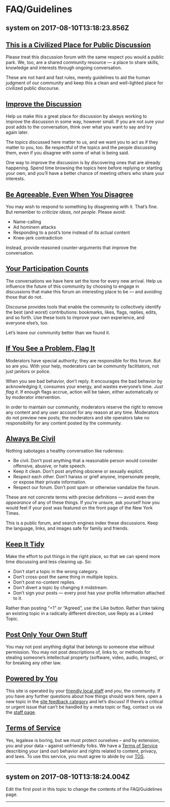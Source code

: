 # FAQ/Guidelines

## system on 2017-08-10T13:18:23.856Z


## [This is a Civilized Place for Public Discussion](#civilized)


Please treat this discussion forum with the same respect you would a public park. We, too, are a shared community resource — a place to share skills, knowledge and interests through ongoing conversation.


These are not hard and fast rules, merely guidelines to aid the human judgment of our community and keep this a clean and well\-lighted place for civilized public discourse.



## [Improve the Discussion](#improve)


Help us make this a great place for discussion by always working to improve the discussion in some way, however small. If you are not sure your post adds to the conversation, think over what you want to say and try again later.


The topics discussed here matter to us, and we want you to act as if they matter to you, too. Be respectful of the topics and the people discussing them, even if you disagree with some of what is being said.


One way to improve the discussion is by discovering ones that are already happening. Spend time browsing the topics here before replying or starting your own, and you’ll have a better chance of meeting others who share your interests.



## [Be Agreeable, Even When You Disagree](#agreeable)


You may wish to respond to something by disagreeing with it. That’s fine. But remember to *criticize ideas, not people*. Please avoid:


* Name\-calling
* Ad hominem attacks
* Responding to a post’s tone instead of its actual content
* Knee\-jerk contradiction


Instead, provide reasoned counter\-arguments that improve the conversation.



## [Your Participation Counts](#participate)


The conversations we have here set the tone for every new arrival. Help us influence the future of this community by choosing to engage in discussions that make this forum an interesting place to be — and avoiding those that do not.


Discourse provides tools that enable the community to collectively identify the best (and worst) contributions: bookmarks, likes, flags, replies, edits, and so forth. Use these tools to improve your own experience, and everyone else’s, too.


Let’s leave our community better than we found it.



## [If You See a Problem, Flag It](#flag-problems)


Moderators have special authority; they are responsible for this forum. But so are you. With your help, moderators can be community facilitators, not just janitors or police.


When you see bad behavior, don’t reply. It encourages the bad behavior by acknowledging it, consumes your energy, and wastes everyone’s time. *Just flag it*. If enough flags accrue, action will be taken, either automatically or by moderator intervention.


In order to maintain our community, moderators reserve the right to remove any content and any user account for any reason at any time. Moderators do not preview new posts; the moderators and site operators take no responsibility for any content posted by the community.



## [Always Be Civil](#be-civil)


Nothing sabotages a healthy conversation like rudeness:


* Be civil. Don’t post anything that a reasonable person would consider offensive, abusive, or hate speech.
* Keep it clean. Don’t post anything obscene or sexually explicit.
* Respect each other. Don’t harass or grief anyone, impersonate people, or expose their private information.
* Respect our forum. Don’t post spam or otherwise vandalize the forum.


These are not concrete terms with precise definitions — avoid even the *appearance* of any of these things. If you’re unsure, ask yourself how you would feel if your post was featured on the front page of the New York Times.


This is a public forum, and search engines index these discussions. Keep the language, links, and images safe for family and friends.



## [Keep It Tidy](#keep-tidy)


Make the effort to put things in the right place, so that we can spend more time discussing and less cleaning up. So:


* Don’t start a topic in the wrong category.
* Don’t cross\-post the same thing in multiple topics.
* Don’t post no\-content replies.
* Don’t divert a topic by changing it midstream.
* Don’t sign your posts — every post has your profile information attached to it.


Rather than posting “\+1” or “Agreed”, use the Like button. Rather than taking an existing topic in a radically different direction, use Reply as a Linked Topic.



## [Post Only Your Own Stuff](#stealing)


You may not post anything digital that belongs to someone else without permission. You may not post descriptions of, links to, or methods for stealing someone’s intellectual property (software, video, audio, images), or for breaking any other law.



## [Powered by You](#power)


This site is operated by your [friendly local staff](/about) and *you*, the community. If you have any further questions about how things should work here, open a new topic in the [site feedback category](/c/site-feedback) and let’s discuss! If there’s a critical or urgent issue that can’t be handled by a meta topic or flag, contact us via the [staff page](/about).



## [Terms of Service](#tos)


Yes, legalese is boring, but we must protect ourselves – and by extension, you and your data – against unfriendly folks. We have a [Terms of Service](/tos) describing your (and our) behavior and rights related to content, privacy, and laws. To use this service, you must agree to abide by our [TOS](/tos).


---

## system on 2017-08-10T13:18:24.004Z

Edit the first post in this topic to change the contents of the FAQ/Guidelines page.


---

